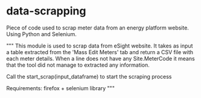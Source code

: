 # data-scrapping
Piece of code used to scrap meter data from an energy platform website. Using Python and Selenium. 

"""
This module is used to scrap data from eSight website. It takes as input a table extracted from the 'Mass Edit Meters' tab and return
a CSV file with each meter details. When a line does not have any Site.MeterCode it means that the tool did not manage to extracted 
any information. 

Call the start_scrap(input_dataframe) to start the scraping process

Requirements: firefox + selenium library
"""
